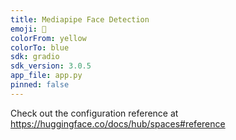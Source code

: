 ```yaml
---
title: Mediapipe Face Detection
emoji: 💩
colorFrom: yellow
colorTo: blue
sdk: gradio
sdk_version: 3.0.5
app_file: app.py
pinned: false
---
```


Check out the configuration reference at https://huggingface.co/docs/hub/spaces#reference
